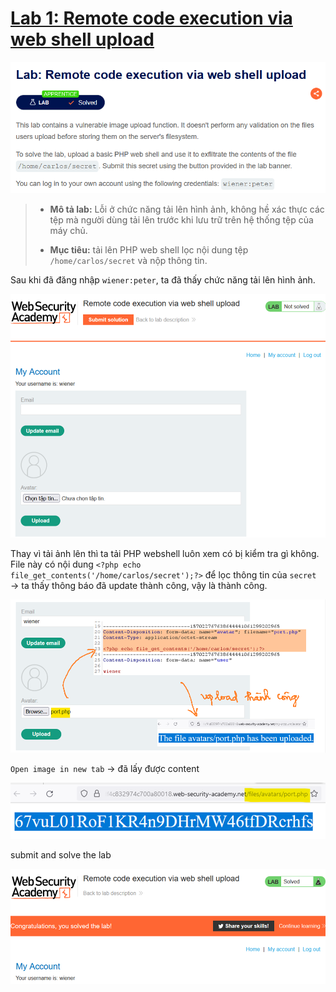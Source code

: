 # [Lab 1: Remote code execution via web shell upload](https://portswigger.net/web-security/file-upload/lab-file-upload-remote-code-execution-via-web-shell-upload)

![Yêu cầu lab 1](../image/lab1/0.png)

> - **Mô tả lab:** Lỗi ở chức năng tải lên hình ảnh, không hề xác thực các tệp mà người dùng tải lên trước khi lưu trữ trên hệ thống tệp của máy chủ.
> 
> - **Mục tiêu:** tải lên PHP web shell lọc nội dung tệp `/home/carlos/secret` và nộp thông tin.

Sau khi đã đăng nhập `wiener:peter`, ta đã thấy chức năng tải lên hình ảnh.

![Alt text](../image/lab1/01.png)

Thay vì tải ảnh lên thì ta tải PHP webshell luôn xem có bị kiểm tra gì không. File này có nội dung `<?php echo file_get_contents('/home/carlos/secret');?>` để lọc thông tin của `secret` → ta thấy thông báo đã update thành công, vậy là thành công.

![Alt text](../image/lab1/02.png)

`Open image in new tab` → đã lấy được content

![Alt text](../image/lab1/03.png)

submit and solve the lab

![Alt text](../image/lab1/04.png)
